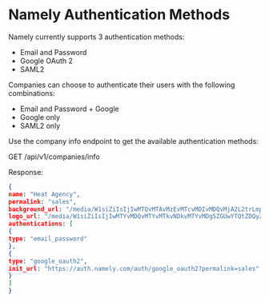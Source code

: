 Namely Authentication Methods
=============================
Namely currently supports 3 authentication methods:

- Email and Password
- Google OAuth 2
- SAML2

Companies can choose to authenticate their users with the following combinations:

- Email and Password + Google
- Google only
- SAML2 only

Use the company info endpoint to get the available authentication methods:

GET /api/v1/companies/info

Response:

```json
{
name: "Heat Agency",
permalink: "sales",
background_url: "/media/W1siZiIsIjIwMTQvMTAvMzEvMTcvMDIvMDQvMjA2L2trLmpwZyJdXQ/kk.jpg?sha=45aa5e61f12505cf",
logo_url: "/media/W1siZiIsIjIwMTYvMDQvMTYvMTkvNDkvMTYvMDg5ZGUwYTQtZDQyZS00MDkwLWFmMTctY2VmMzE1M2Q0NTI1L0hlYXQuanBnIl1d/Heat.jpg?sha=d43134901e803899",
authentications: [
{
type: "email_password"
},
{
type: "google_oauth2",
init_url: "https://auth.namely.com/auth/google_oauth2?permalink=sales"
}
]
}
```

